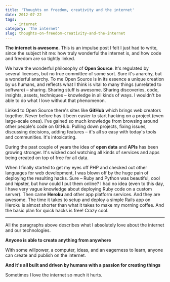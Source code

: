 ```yaml
---
title: 'Thoughts on freedom, creativity and the internet'
date: 2012-07-22
tags:
    - internet
category: 'The internet'
slug: thoughts-on-freedom-creativity-and-the-internet
---
```


**The internet is awesome.** This is an impulse post I felt I just had to write, since the subject
hit me: how truly wonderful the internet is, and how code and freedom are so tightly linked.

We have the wonderful philosophy of **Open Source**. It's regulated by several licenses, but no true
committee of some sort. Sure it's anarchy, but a wonderful anarchy. To me Open Source is in its
essence a unique creation by us humans, and reflects what I think is vital to many things (unrelated
to software) – sharing. Sharing stuff is awesome. Sharing discoveries, code, insights, assets,
techniques – knowledge in all kinds of ways. I wouldn't be able to do what I love without that
phenomenon.

Linked to Open Source there's sites like **GitHub** which brings web creators together. Never before
has it been easier to start hacking on a project (even large-scale ones). I've gained so much
knowledge from browsing around other people's code on GitHub. Pulling down projects, fixing issues,
discussing decisions, adding features – it's all so easy with today's tools and communities. It's
intoxicating.

During the past couple of years the idea of **open data** and **APIs** has been growing stronger.
It's wicked cool watching all kinds of services and apps being created on top of free for all data.

When I finally started to get my eyes off PHP and checked out other languages for web development, I
was blown off by the huge pain of deploying the resulting hacks. Sure – Ruby and Python was
beautiful, cool and hipster, but how could I put them online? I had no idea (even to this day, I
have very vague knowledge about deploying Ruby code on a custom server). Then came **Heroku** and
other app platform services. And they are awesome. The time it takes to setup and deploy a simple
Rails app on Heroku is almost shorter than what it takes to make my morning coffee. And the basic
plan for quick hacks is free! Crazy cool.

---

All the paragraphs above describes what I absolutely love about the internet and our technologies.

**Anyone is able to create anything from anywhere**

With some willpower, a computer, ideas, and an eagerness to learn, anyone can create and publish on
the internet.

**And it's all built and driven by humans with a passion for creating things**

Sometimes I love the internet so much it hurts.
